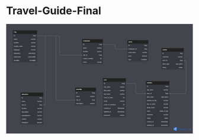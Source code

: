 # Travel-Guide-Final
![alt text](https://github.com/kerakmas/picutres/blob/main/Untitled%20(3).png)
